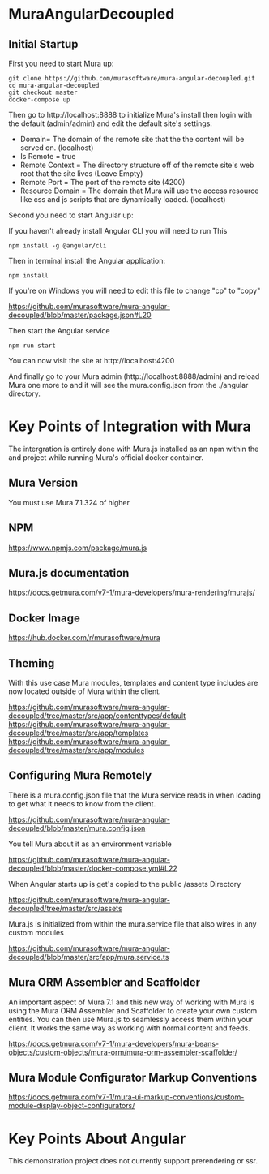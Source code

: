# MuraAngularDecoupled

## Initial Startup

First you need to start Mura up:
```
git clone https://github.com/murasoftware/mura-angular-decoupled.git
cd mura-angular-decoupled
git checkout master
docker-compose up
```

Then go to http://localhost:8888 to initialize Mura's install then login with the default (admin/admin) and edit the default site's settings:
* Domain= The domain of the remote site that the the content will be served on. (localhost)
* Is Remote = true
* Remote Context = The directory structure off of the remote site's web root that the site lives (Leave Empty)
* Remote Port = The port of the remote site (4200)
* Resource Domain = The domain that Mura will use the access resource like css and js scripts that are dynamically loaded. (localhost)

Second you need to start Angular up:

If you haven't already install Angular CLI you will need to run This

```
npm install -g @angular/cli
```

Then in terminal install the Angular application:
```
npm install
```

If you're on Windows you will need to edit this file to change "cp" to "copy"

https://github.com/murasoftware/mura-angular-decoupled/blob/master/package.json#L20

Then start the Angular service

```
npm run start
```

You can now visit the site at http://localhost:4200

And finally go to your Mura admin (http://localhost:8888/admin) and reload Mura one more to and it will see the mura.config.json from the ./angular directory.

# Key Points of Integration with Mura

The intergration is entirely done with Mura.js installed as an npm within the and project while running Mura's official docker container.

## Mura Version

You must use Mura 7.1.324 of higher

## NPM
https://www.npmjs.com/package/mura.js

## Mura.js documentation

https://docs.getmura.com/v7-1/mura-developers/mura-rendering/murajs/

## Docker Image

https://hub.docker.com/r/murasoftware/mura

## Theming

With this use case Mura modules, templates and content type includes are now located outside of Mura within the client.

https://github.com/murasoftware/mura-angular-decoupled/tree/master/src/app/contenttypes/default
https://github.com/murasoftware/mura-angular-decoupled/tree/master/src/app/templates
https://github.com/murasoftware/mura-angular-decoupled/tree/master/src/app/modules

## Configuring Mura Remotely

There is a mura.config.json file that the Mura service reads in when loading to get what it needs to know from the client.

https://github.com/murasoftware/mura-angular-decoupled/blob/master/mura.config.json

You tell Mura about it as an environment variable

https://github.com/murasoftware/mura-angular-decoupled/blob/master/docker-compose.yml#L22

When Angular starts up is get's copied to the public /assets Directory

https://github.com/murasoftware/mura-angular-decoupled/tree/master/src/assets

Mura.js is initialized from within the mura.service file that also wires in any custom modules

https://github.com/murasoftware/mura-angular-decoupled/blob/master/src/app/mura.service.ts

## Mura ORM Assembler and Scaffolder

An important aspect of Mura 7.1 and this new way of working with Mura is using the Mura ORM Assembler and Scaffolder to create your own custom entities.  You can then use Mura.js to seamlessly access them within your client.  It works the same way as working with normal content and feeds.

https://docs.getmura.com/v7-1/mura-developers/mura-beans-objects/custom-objects/mura-orm/mura-orm-assembler-scaffolder/

## Mura Module Configurator Markup Conventions

https://docs.getmura.com/v7-1/mura-ui-markup-conventions/custom-module-display-object-configurators/

# Key Points About Angular

This demonstration project does not currently support prerendering or ssr.